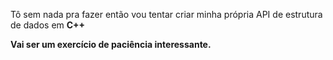 Tô sem nada pra fazer então vou tentar criar minha própria API de estrutura de dados em <b> C++<b/>

Vai ser um exercício de paciência interessante.
